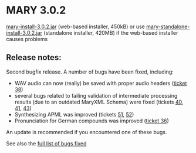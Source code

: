 # MARY 3.0.2

[mary-install-3.0.2.jar](http://mary.dfki.de/download/mary-install-3.0.2.jar) (web-based installer, 450kB) or use [mary-standalone-install-3.0.2.jar](http://mary.dfki.de/download/mary-standalone-install-3.0.2.jar) (standalone installer, 420MB) if the web-based installer causes problems

## Release notes:

Second bugfix release.
A number of bugs have been fixed, including:

* WAV audio can now (really) be saved with proper audio headers ([ticket 38](http://mary.opendfki.de/ticket/38))
* several bugs related to failing validation of intermediate processing results (due to an outdated MaryXML Schema) were fixed (tickets [40](http://mary.opendfki.de/ticket/40), [41](http://mary.opendfki.de/ticket/41), [43](http://mary.opendfki.de/ticket/43))
* Synthesizing APML was improved (tickets [51](http://mary.opendfki.de/ticket/51), [52](http://mary.opendfki.de/ticket/52))
* Pronunciation for German compounds was improved ([ticket 36](http://mary.opendfki.de/ticket/36)) 

An update is recommended if you encountered one of these bugs.

See also the [full list of bugs fixed](http://mary.opendfki.de/query?status=closed&amp;milestone=3.0.2&amp;order=priority)
